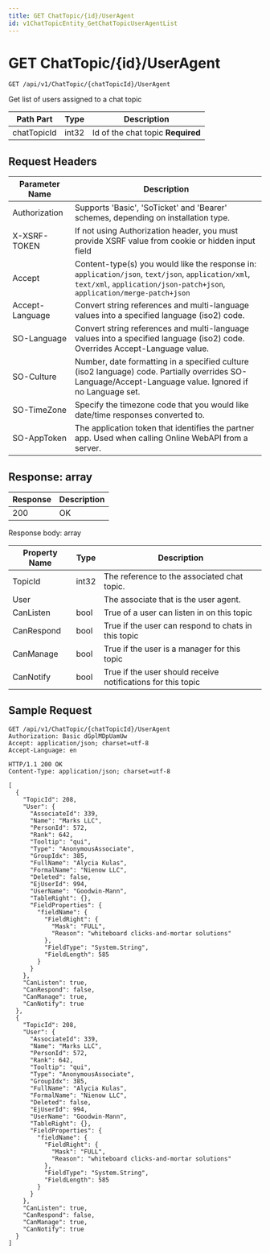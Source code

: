 ```yaml
---
title: GET ChatTopic/{id}/UserAgent
id: v1ChatTopicEntity_GetChatTopicUserAgentList
---
```


# GET ChatTopic/{id}/UserAgent

```http
GET /api/v1/ChatTopic/{chatTopicId}/UserAgent
```

Get list of users assigned to a chat topic






| Path Part | Type | Description |
|-----------|------|-------------|
| chatTopicId | int32 | Id of the chat topic **Required** |



## Request Headers

| Parameter Name | Description |
|----------------|-------------|
| Authorization  | Supports 'Basic', 'SoTicket' and 'Bearer' schemes, depending on installation type. |
| X-XSRF-TOKEN   | If not using Authorization header, you must provide XSRF value from cookie or hidden input field |
| Accept         | Content-type(s) you would like the response in: `application/json`, `text/json`, `application/xml`, `text/xml`, `application/json-patch+json`, `application/merge-patch+json` |
| Accept-Language | Convert string references and multi-language values into a specified language (iso2) code. |
| SO-Language | Convert string references and multi-language values into a specified language (iso2) code. Overrides Accept-Language value. |
| SO-Culture | Number, date formatting in a specified culture (iso2 language) code. Partially overrides SO-Language/Accept-Language value. Ignored if no Language set. |
| SO-TimeZone | Specify the timezone code that you would like date/time responses converted to. |
| SO-AppToken | The application token that identifies the partner app. Used when calling Online WebAPI from a server. |


## Response: array



| Response | Description |
|----------------|-------------|
| 200 | OK |

Response body: array

| Property Name | Type |  Description |
|----------------|------|--------------|
| TopicId | int32 | The reference to the associated chat topic. |
| User |  | The associate that is the user agent. |
| CanListen | bool | True of a user can listen in on this topic |
| CanRespond | bool | True if the user can respond to chats in this topic |
| CanManage | bool | True if the user is a manager for this topic |
| CanNotify | bool | True if the user should receive notifications for this topic |

## Sample Request

```http!
GET /api/v1/ChatTopic/{chatTopicId}/UserAgent
Authorization: Basic dGplMDpUamUw
Accept: application/json; charset=utf-8
Accept-Language: en
```

```http_
HTTP/1.1 200 OK
Content-Type: application/json; charset=utf-8

[
  {
    "TopicId": 208,
    "User": {
      "AssociateId": 339,
      "Name": "Marks LLC",
      "PersonId": 572,
      "Rank": 642,
      "Tooltip": "qui",
      "Type": "AnonymousAssociate",
      "GroupIdx": 385,
      "FullName": "Alycia Kulas",
      "FormalName": "Nienow LLC",
      "Deleted": false,
      "EjUserId": 994,
      "UserName": "Goodwin-Mann",
      "TableRight": {},
      "FieldProperties": {
        "fieldName": {
          "FieldRight": {
            "Mask": "FULL",
            "Reason": "whiteboard clicks-and-mortar solutions"
          },
          "FieldType": "System.String",
          "FieldLength": 585
        }
      }
    },
    "CanListen": true,
    "CanRespond": false,
    "CanManage": true,
    "CanNotify": true
  },
  {
    "TopicId": 208,
    "User": {
      "AssociateId": 339,
      "Name": "Marks LLC",
      "PersonId": 572,
      "Rank": 642,
      "Tooltip": "qui",
      "Type": "AnonymousAssociate",
      "GroupIdx": 385,
      "FullName": "Alycia Kulas",
      "FormalName": "Nienow LLC",
      "Deleted": false,
      "EjUserId": 994,
      "UserName": "Goodwin-Mann",
      "TableRight": {},
      "FieldProperties": {
        "fieldName": {
          "FieldRight": {
            "Mask": "FULL",
            "Reason": "whiteboard clicks-and-mortar solutions"
          },
          "FieldType": "System.String",
          "FieldLength": 585
        }
      }
    },
    "CanListen": true,
    "CanRespond": false,
    "CanManage": true,
    "CanNotify": true
  }
]
```